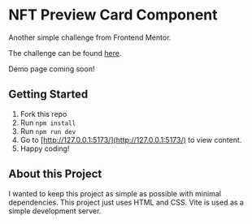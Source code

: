 # NFT Preview Card Component

Another simple challenge from Frontend Mentor.

The challenge can be found [here](https://www.frontendmentor.io/challenges/nft-preview-card-component-SbdUL_w0U).

Demo page coming soon!

## Getting Started

1. Fork this repo
2. Run `npm install`
3. Run `npm run dev`
4. Go to [http://127.0.0.1:5173/](http://127.0.0.1:5173/) to view content.
5. Happy coding!

## About this Project

I wanted to keep this project as simple as possible with minimal dependencies. This project just uses HTML and CSS. Vite is used as a simple development server.
